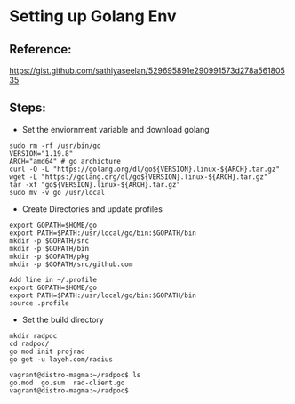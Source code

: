 # Setting up Golang Env

## Reference: 
https://gist.github.com/sathiyaseelan/529695891e290991573d278a56180535

## Steps:
* Set the enviornment variable and download golang
```
sudo rm -rf /usr/bin/go
VERSION="1.19.8"
ARCH="amd64" # go archicture
curl -O -L "https://golang.org/dl/go${VERSION}.linux-${ARCH}.tar.gz"
wget -L "https://golang.org/dl/go${VERSION}.linux-${ARCH}.tar.gz"
tar -xf "go${VERSION}.linux-${ARCH}.tar.gz"
sudo mv -v go /usr/local
```

* Create Directories and update profiles
```
export GOPATH=$HOME/go
export PATH=$PATH:/usr/local/go/bin:$GOPATH/bin
mkdir -p $GOPATH/src
mkdir -p $GOPATH/bin
mkdir -p $GOPATH/pkg
mkdir -p $GOPATH/src/github.com

Add line in ~/.profile
export GOPATH=$HOME/go
export PATH=$PATH:/usr/local/go/bin:$GOPATH/bin
source .profile
```

* Set the build directory
```
mkdir radpoc
cd radpoc/
go mod init projrad
go get -u layeh.com/radius

vagrant@distro-magma:~/radpoc$ ls
go.mod  go.sum  rad-client.go
vagrant@distro-magma:~/radpoc$
```
